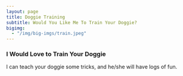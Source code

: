 ```yaml
---
layout: page
title: Doggie Training
subtitle: Would You Like Me To Train Your Doggie?
bigimg:
  - "/img/big-imgs/train.jpeg"
---
```


### I Would Love to Train Your Doggie

I can teach your doggie some tricks, and he/she will have logs of fun.

